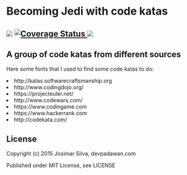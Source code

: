 <h1> Becoming Jedi with code katas </h1>
<h2>
    <img src="https://travis-ci.org/devpadawan/becoming-jedi-katas.svg?branch=master" />
    <a href='https://coveralls.io/r/devpadawan/becoming-jedi-katas'>
      <img src='https://coveralls.io/repos/devpadawan/becoming-jedi-katas/badge.svg' alt='Coverage Status' />
    </a>
    <img src="https://img.shields.io/badge/license-MIT-blue.svg?style=flat" />
</h2>
<h2> A group of code katas from different sources </h2>

<p> Here some fonts that I used to find some code katas to do: </p>
<lu>
  <li> http://katas.softwarecraftsmanship.org </li>
  <li> http://www.codingdojo.org/</li>
  <li> https://projecteuler.net/ </li>
  <li> http://www.codewars.com/ </li>
  <li> https://www.codingame.com </li>
  <li> https://www.hackerrank.com </li>
  <li> http://codekata.com/ </li>
</lu>

License
-------

Copyright (c) 2015 Josimar Silva, devpadawan.com

Published under MIT License, see LICENSE
